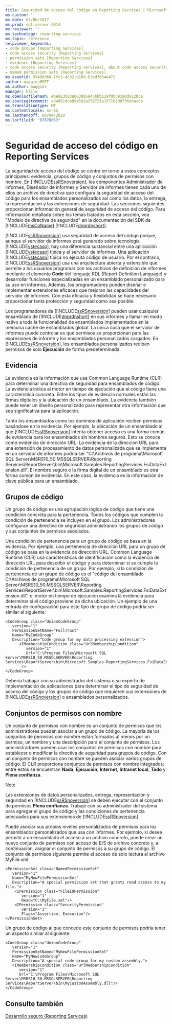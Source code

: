 ```yaml
---
title: Seguridad de acceso del código en Reporting Services | Microsoft Docs
ms.custom: ''
ms.date: 03/06/2017
ms.prod: sql-server-2014
ms.reviewer: ''
ms.technology: reporting-services
ms.topic: reference
helpviewer_keywords:
- code groups [Reporting Services]
- code access security [Reporting Services]
- permission sets [Reporting Services]
- evidence [Reporting Services]
- code access security [Reporting Services], about code access security
- named permission sets [Reporting Services]
ms.assetid: 97480368-1fc3-4c32-b1b0-63edfb54e472
author: maggiesMSFT
ms.author: maggies
manager: kfile
ms.openlocfilehash: ebe023b13a003895845bbb119f0bc93a0d01203a
ms.sourcegitcommit: ad4d92dce894592a259721a1571b1d8736abacdb
ms.translationtype: MT
ms.contentlocale: es-ES
ms.lasthandoff: 08/04/2020
ms.locfileid: "87678063"
---
```

# <a name="code-access-security-in-reporting-services"></a>Seguridad de acceso del código en Reporting Services
  La seguridad de acceso del código se centra en torno a estos conceptos principales: evidencia, grupos de código y conjuntos de permisos con nombre. En [!INCLUDE[ssRSnoversion](../../../includes/ssrsnoversion-md.md)], los componentes Administrador de informes, Diseñador de informes y Servidor de informes tienen cada uno de ellos un archivo de directiva que configura la seguridad de acceso del código para los ensamblados personalizados así como los datos, la entrega, la representación y las extensiones de seguridad. Las secciones siguientes proporcionan información general de seguridad de acceso del código. Para información detallada sobre los temas tratados en esta sección, vea "Modelo de directiva de seguridad" en la documentación del SDK de [!INCLUDE[msCoName](../../../includes/msconame-md.md)] [!INCLUDE[dnprdnshort](../../../includes/dnprdnshort-md.md)].  
  
 [!INCLUDE[ssRSnoversion](../../../includes/ssrsnoversion-md.md)] usa seguridad de acceso del código porque, aunque el servidor de informes está generado sobre tecnología [!INCLUDE[vstecasp](../../../includes/vstecasp-md.md)], hay una diferencia sustancial entre una aplicación [!INCLUDE[vstecasp](../../../includes/vstecasp-md.md)] típica y el servidor de informes. Una aplicación [!INCLUDE[vstecasp](../../../includes/vstecasp-md.md)] típica no ejecuta código de usuario. Por el contrario, [!INCLUDE[ssRSnoversion](../../../includes/ssrsnoversion-md.md)] usa una arquitectura abierta y extensible que permite a los usuarios programar con los archivos de definición de informes mediante el elemento **Code** del lenguaje RDL (Report Definition Language) y desarrollar funciones especializadas en un ensamblado personalizado para su uso en informes. Además, los programadores pueden diseñar e implementar extensiones eficaces que mejoran las capacidades del servidor de informes. Con esta eficacia y flexibilidad se hace necesario proporcionar tanta protección y seguridad como sea posible.  
  
 Los programadores de [!INCLUDE[ssRSnoversion](../../../includes/ssrsnoversion-md.md)] pueden usar cualquier ensamblado de [!INCLUDE[dnprdnshort](../../../includes/dnprdnshort-md.md)] en sus informes y llamar en modo nativo a toda la funcionalidad de ensamblados implementados en la memoria caché de ensamblados global. La única cosa que el servidor de informes puede controlar es qué permisos se proporcionan para las expresiones de informe y los ensamblados personalizados cargados. En [!INCLUDE[ssRSnoversion](../../../includes/ssrsnoversion-md.md)], los ensamblados personalizados reciben permisos de solo **Ejecución** de forma predeterminada.  
  
## <a name="evidence"></a>Evidencia  
 La evidencia es la información que usa Common Language Runtime (CLR) para determinar una directiva de seguridad para ensamblados de código. La evidencia indica al motor en tiempo de ejecución que el código tiene una característica concreta. Entre los tipos de evidencia normales están las firmas digitales y la ubicación de un ensamblado. La evidencia también puede tener un diseño personalizado para representar otra información que sea significativa para la aplicación.  
  
 Tanto los ensamblados como los dominios de aplicación reciben permisos basándose en la evidencia. Por ejemplo, la ubicación de un ensamblado al que [!INCLUDE[ssRSnoversion](../../../includes/ssrsnoversion-md.md)] intenta obtener acceso es una forma común de evidencia para los ensamblados sin nombres seguros. Esto se conoce como evidencia de dirección URL. La evidencia de la dirección URL para una extensión de procesamiento de datos personalizada que se implementa en un servidor de informes podría ser "C:\Archivos de programa\Microsoft SQL Server\MSRS10_50.MSSQLSERVER\Reporting Services\ReportServer\bin\Microsoft.Samples.ReportingServices.FsiDataExtension.dll". El nombre seguro o la firma digital de un ensamblado es otra forma común de evidencia. En este caso, la evidencia es la información de clave pública para un ensamblado.  
  
## <a name="code-groups"></a>Grupos de código  
 Un grupo de código es una agrupación lógica de código que tiene una condición concreta para la pertenencia. Todos los códigos que cumplen la condición de pertenencia se incluyen en el grupo. Los administradores configuran una directiva de seguridad administrando los grupos de código y sus conjuntos de permisos asociados.  
  
 Una condición de pertenencia para un grupo de código se basa en la evidencia. Por ejemplo, una pertenencia de dirección URL para un grupo de código se basa en la evidencia de dirección URL. Common Language Runtime (CLR) usa características de identificación como la evidencia de dirección URL para describir el código y para determinar si se cumple la condición de pertenencia de un grupo. Por ejemplo, si la condición de pertenencia de un grupo de código es el "código del ensamblado C:\Archivos de programa\Microsoft SQL Server\MSRS10_50.MSSQLSERVER\Reporting Services\ReportServer\bin\Microsoft.Samples.ReportingServices.FsiDataExtension.dll", el motor en tiempo de ejecución examina la evidencia para determinar si el código proviene de dicha ubicación. Un ejemplo de una entrada de configuración para este tipo de grupo de código podría ser similar al siguiente:  
  
```  
<CodeGroup class="UnionCodeGroup"  
   version="1"  
   PermissionSetName="FullTrust"  
   Name="MyCodeGroup"  
   Description="Code group for my data processing extension">  
      <IMembershipCondition class="UrlMembershipCondition"  
         version="1"  
         Url="C:\Program Files\Microsoft SQL Server\MSRS10_50.MSSQLSERVER\Reporting Services\ReportServer\bin\Microsoft.Samples.ReportingServices.FsiDataExtension.dll"  
       />  
</CodeGroup>  
```  
  
 Debería trabajar con su administrador del sistema o su experto de implementación de aplicaciones para determinar el tipo de seguridad de acceso del código y los grupos de código que requieren sus extensiones de [!INCLUDE[ssRSnoversion](../../../includes/ssrsnoversion-md.md)] o ensamblados personalizados.  
  
## <a name="named-permission-sets"></a>Conjuntos de permisos con nombre  
 Un conjunto de permisos con nombre es un conjunto de permisos que los administradores pueden asociar a un grupo de código. La mayoría de los conjuntos de permisos con nombre están formados al menos por un permiso, un nombre y una descripción para el conjunto de permisos. Los administradores pueden usar los conjuntos de permisos con nombre para establecer o modificar la directiva de seguridad para grupos de código. Con un conjunto de permisos con nombre se pueden asociar varios grupos de código. El CLR proporciona conjuntos de permisos con nombre integrados; entre estos se encuentran **Nada**, **Ejecución**, **Internet**, **Intranet local**, **Todo** y **Plena confianza**.  
  
> [!NOTE]  
>  Las extensiones de datos personalizados, entrega, representación y seguridad en [!INCLUDE[ssRSnoversion](../../../includes/ssrsnoversion-md.md)] se deben ejecutar con el conjunto de permisos **Plena confianza**. Trabaje con su administrador del sistema para agregar el grupo de código y las condiciones de pertenencia adecuados para sus extensiones de [!INCLUDE[ssRSnoversion](../../../includes/ssrsnoversion-md.md)].  
  
 Puede asociar sus propios niveles personalizados de permisos para los ensamblados personalizados que usa con informes. Por ejemplo, si desea permitir a un ensamblado el acceso a un archivo concreto, puede crear un nuevo conjunto de permisos con acceso de E/S de archivo concreto y, a continuación, asignar el conjunto de permisos a su grupo de código. El conjunto de permisos siguiente permite el acceso de solo lectura al archivo MyFile.xml:  
  
```  
<PermissionSet class="NamedPermissionSet"  
   version="1"  
   Name="MyNewFilePermissionSet"  
   Description="A special permission set that grants read access to my file.">  
    <IPermission class="FileIOPermission"  
       version="1"  
       Read="C:\MyFile.xml"/>  
    <IPermission class="SecurityPermission"  
       version="1"  
       Flags="Assertion, Execution"/>  
</PermissionSet>  
```  
  
 Un grupo de código al que concede este conjunto de permisos podría tener un aspecto similar al siguiente:  
  
```  
<CodeGroup class="UnionCodeGroup"  
   version="1"  
   PermissionSetName="MyNewFilePermissionSet"  
   Name="MyNewCodeGroup"  
   Description="A special code group for my custom assembly.">  
   <IMembershipCondition class="UrlMembershipCondition"  
      version="1"  
      Url="C:\Program Files\Microsoft SQL Server\MSRS10_50.MSSQLSERVER\Reporting Services\ReportServer\bin\MyCustomAssembly.dll"/>  
</CodeGroup>  
```  
  
## <a name="see-also"></a>Consulte también  
 [Desarrollo seguro &#40;Reporting Services&#41;](secure-development-reporting-services.md)  
  
  
